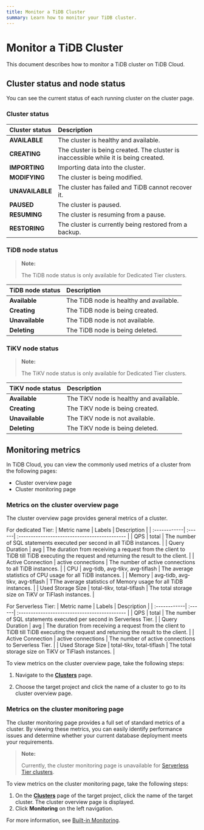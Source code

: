```yaml
---
title: Monitor a TiDB Cluster
summary: Learn how to monitor your TiDB cluster.
---
```


# Monitor a TiDB Cluster

This document describes how to monitor a TiDB cluster on TiDB Cloud.

## Cluster status and node status

You can see the current status of each running cluster on the cluster page.

### Cluster status

| Cluster status | Description |
|:--|:--|
| **AVAILABLE** | The cluster is healthy and available. |
| **CREATING** | The cluster is being created. The cluster is inaccessible while it is being created. |
| **IMPORTING** | Importing data into the cluster. |
| **MODIFYING** | The cluster is being modified. |
| **UNAVAILABLE** | The cluster has failed and TiDB cannot recover it. |
| **PAUSED** | The cluster is paused. |
| **RESUMING** | The cluster is resuming from a pause. |
| **RESTORING** | The cluster is currently being restored from a backup. |

### TiDB node status

> **Note:**
>
> The TiDB node status is only available for Dedicated Tier clusters.

| TiDB node status | Description |
|:--|:--|
| **Available** | The TiDB node is healthy and available. |
| **Creating** | The TiDB node is being created. |
| **Unavailable** | The TiDB node is not available. |
| **Deleting** | The TiDB node is being deleted. |

### TiKV node status

> **Note:**
>
> The TiKV node status is only available for Dedicated Tier clusters.

| TiKV node status | Description |
|:--|:--|
| **Available** | The TiKV node is healthy and available. |
| **Creating** | The TiKV node is being created. |
| **Unavailable** | The TiKV node is not available. |
| **Deleting** | The TiKV node is being deleted. |

## Monitoring metrics

In TiDB Cloud, you can view the commonly used metrics of a cluster from the following pages:

- Cluster overview page
- Cluster monitoring page

### Metrics on the cluster overview page

The cluster overview page provides general metrics of a cluster.

For dedicated Tier:
| Metric name  | Labels | Description                                   |
| :------------| :------| :-------------------------------------------- |
| QPS | total | The number of SQL statements executed per second in all TiDB instances. |
| Query Duration | avg | The duration from receiving a request from the client to TiDB till TiDB executing the request and returning the result to the client. |
| Active Connection | active connections | The number of active connections to all TiDB instances. |
| CPU | avg-tidb, avg-tikv, avg-tiflash | The average statistics of CPU usage for all TiDB instances. |
| Memory | avg-tidb, avg-tikv, avg-tiflash | TThe average statistics of Memory usage for all TiDB instances. |
| Used Storage Size | total-tikv, total-tiflash | The total storage size on TiKV or TiFlash instances. |


For Serverless Tier:
| Metric name  | Labels | Description                                   |
| :------------| :------| :-------------------------------------------- |
| QPS | total | The number of SQL statements executed per second in Serverless Tier. |
| Query Duration | avg | The duration from receiving a request from the client to TiDB till TiDB executing the request and returning the result to the client. |
| Active Connection | active connections | The number of active connections to Serverless Tier. |
| Used Storage Size | total-tikv, total-tiflash | The total storage size on TiKV or TiFlash instances. |

To view metrics on the cluster overview page, take the following steps:

1. Navigate to the [**Clusters**](https://tidbcloud.com/console/clusters) page.

2. Choose the target project and click the name of a cluster to go to its cluster overview page.

### Metrics on the cluster monitoring page

The cluster monitoring page provides a full set of standard metrics of a cluster. By viewing these metrics, you can easily identify performance issues and determine whether your current database deployment meets your requirements.

> **Note:**
>
> Currently, the cluster monitoring page is unavailable for [Serverless Tier clusters](/tidb-cloud/select-cluster-tier.md#serverless-tier-beta).

To view metrics on the cluster monitoring page, take the following steps:

1. On the [**Clusters**](https://tidbcloud.com/console/clusters) page of the target project, click the name of the target cluster. The cluster overview page is displayed.
2. Click <MDSvgIcon name="icon-left-monitoring" /> **Monitoring** on the left navigation.

For more information, see [Built-in Monitoring](/tidb-cloud/built-in-monitoring.md).
